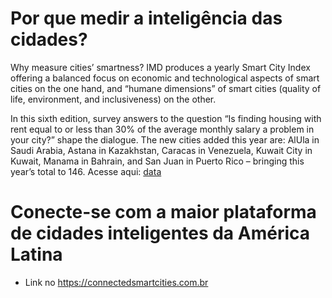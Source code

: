 # Por que medir a inteligência das cidades?
Why measure cities’ smartness?
IMD produces a yearly Smart City Index offering a balanced focus on economic and technological aspects of smart cities on the one hand, and “humane dimensions” of smart cities (quality of life, environment, and inclusiveness) on the other.

In this sixth edition, survey answers to the question “Is finding housing with rent equal to or less than 30% of the average monthly salary a problem in your city?” shape the dialogue. The new cities added this year are: AlUla in Saudi Arabia, Astana in Kazakhstan, Caracas in Venezuela, Kuwait City in Kuwait, Manama in Bahrain, and San Juan in Puerto Rico – bringing this year’s total to 146. 
Acesse aqui: [data](https://www.imd.org/smart-city-observatory/home/)

# Conecte-se com a maior plataforma de cidades inteligentes da América Latina 
- Link no https://connectedsmartcities.com.br
